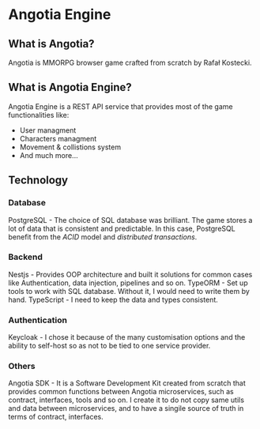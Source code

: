 # Angotia Engine

## What is Angotia?
Angotia is MMORPG browser game crafted from scratch by Rafał Kostecki.

## What is Angotia Engine?
Angotia Engine is a REST API service that provides most of the game functionalities like:
- User managment
- Characters managment
- Movement & collistions system
- And much more...

## Technology
### Database
PostgreSQL - The choice of SQL database was brilliant. The game stores a lot of data that is consistent and predictable. In this case, PostgreSQL benefit from the *ACID* model and *distributed transactions*.

### Backend 
Nestjs - Provides OOP architecture and built it solutions for common cases like Authentication, data injection, pipelines and so on.
TypeORM - Set up tools to work with SQL database. Without it, I would need to write them by hand.
TypeScript - I need to keep the data and types consistent.

### Authentication
Keycloak - I chose it because of the many customisation options and the ability to self-host so as not to be tied to one service provider.

### Others
Angotia SDK - It is a Software Development Kit created from scratch that provides common functions between Angotia microservices, such as contract, interfaces, tools and so on. I create it to do not copy same utils and data between microservices, and to have a singile source of truth in terms of contract, interfaces.

